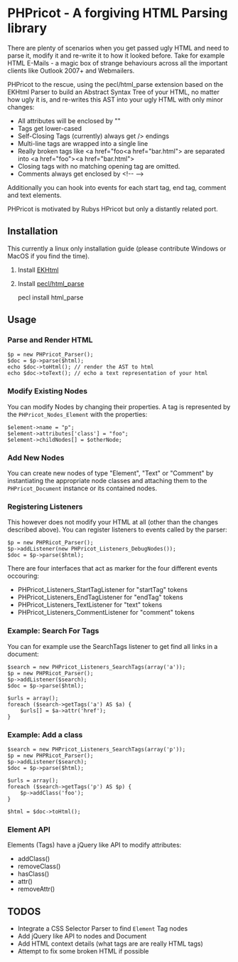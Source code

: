 # PHPricot - A forgiving HTML Parsing library

There are plenty of scenarios when you get passed ugly HTML and need
to parse it, modify it and re-write it to how it looked before. Take
for example HTML E-Mails - a magic box of strange behaviours across
all the important clients like Outlook 2007+ and Webmailers.

PHPricot to the rescue, using the pecl/html_parse extension based on the EKHtml Parser to build
an Abstract Syntax Tree of your HTML, no matter how ugly it is, and
re-writes this AST into your ugly HTML with only minor changes:

* All attributes will be enclosed by ""
* Tags get lower-cased
* Self-Closing Tags (currently) always get /&gt; endings
* Multi-line tags are wrapped into a single line
* Really broken tags like &lt;a href="foo&lt;a href="bar.html"&gt; are separated
  into &lt;a href="foo"&gt;&lt;a href="bar.html"&gt;
* Closing tags with no matching opening tag are omitted.
* Comments always get enclosed by &lt;!-- --&gt;

Additionally you can hook into events for each start tag, end tag, comment
and text elements.

PHPricot is motivated by Rubys HPricot but only a distantly related port.

## Installation

This currently a linux only installation guide (please contribute Windows or MacOS if
you find the time).

1. Install [EKHtml](http://ekhtml.sourceforge.net/)

2. Install [pecl/html_parse](http://pecl.php.net/package/html_parse)

    pecl install html_parse

## Usage

### Parse and Render HTML

    $p = new PHPricot_Parser();
    $doc = $p->parse($html);
    echo $doc->toHtml(); // render the AST to html
    echo $doc->toText(); // echo a text representation of your html

### Modify Existing Nodes

You can modify Nodes by changing their properties. A tag is represented
by the `PHPricot_Nodes_Element` with the properties:

    $element->name = "p";
    $element->attributes['class'] = "foo";
    $element->childNodes[] = $otherNode;

### Add New Nodes

You can create new nodes of type "Element", "Text" or "Comment" by instantiating
the appropriate node classes and attaching them to the `PHPricot_Document` instance
or its contained nodes.

### Registering Listeners

This however does not modify your HTML at all (other than the changes described above).
You can register listeners to events called by the parser:

    $p = new PHPRicot_Parser();
    $p->addListener(new PHPricot_Listeners_DebugNodes());
    $doc = $p->parse($html);

There are four interfaces that act as marker for the four different events occouring:

* PHPricot_Listeners_StartTagListener for "startTag" tokens
* PHPricot_Listeners_EndTagListener for "endTag" tokens
* PHPricot_Listeners_TextListener for "text" tokens
* PHPricot_Listeners_CommentListener for "comment" tokens

### Example: Search For Tags

You can for example use the SearchTags listener to get find all links in a document:

    $search = new PHPricot_Listeners_SearchTags(array('a'));
    $p = new PHPRicot_Parser();
    $p->addListener($search);
    $doc = $p->parse($html);

    $urls = array();
    foreach ($search->getTags('a') AS $a) {
        $urls[] = $a->attr('href');
    }

### Example: Add a class

    $search = new PHPricot_Listeners_SearchTags(array('p'));
    $p = new PHPRicot_Parser();
    $p->addListener($search);
    $doc = $p->parse($html);

    $urls = array();
    foreach ($search->getTags('p') AS $p) {
        $p->addClass('foo');
    }

    $html = $doc->toHtml();

### Element API

Elements (Tags) have a jQuery like API to modify attributes:

* addClass()
* removeClass()
* hasClass()
* attr()
* removeAttr()

## TODOS

* Integrate a CSS Selector Parser to find `Element` Tag nodes
* Add jQuery like API to nodes and Document
* Add HTML context details (what tags are are really HTML tags)
* Attempt to fix some broken HTML if possible